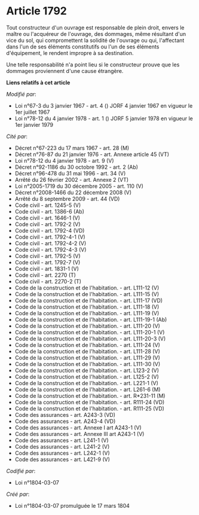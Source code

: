 # Article 1792

Tout constructeur d'un ouvrage est responsable de plein droit, envers le maître ou l'acquéreur de l'ouvrage, des dommages,
même résultant d'un vice du sol, qui compromettent la solidité de l'ouvrage ou qui, l'affectant dans l'un de ses éléments
constitutifs ou l'un de ses éléments d'équipement, le rendent impropre à sa destination.

Une telle responsabilité n'a point lieu si le constructeur prouve que les dommages proviennent d'une cause étrangère.

**Liens relatifs à cet article**

_Modifié par_:

  - Loi n°67-3 du 3 janvier 1967 - art. 4 () JORF 4 janvier 1967 en vigueur le 1er juillet 1967
  - Loi n°78-12 du 4 janvier 1978 - art. 1 () JORF 5 janvier 1978 en vigueur le 1er janvier 1979

_Cité par_:

  - Décret n°67-223 du 17 mars 1967 - art. 28 (M)
  - Décret n°76-87 du 21 janvier 1976 - art. Annexe article 45 (VT)
  - Loi n°78-12 du 4 janvier 1978 - art. 9 (V)
  - Décret n°92-1186 du 30 octobre 1992 - art. 2 (Ab)
  - Décret n°96-478 du 31 mai 1996 - art. 34 (V)
  - Arrêté du 26 février 2002 - art. Annexe 2 (VT)
  - Loi n°2005-1719 du 30 décembre 2005 - art. 110 (V)
  - Décret n°2008-1466 du 22 décembre 2008 (V)
  - Arrêté du 8 septembre 2009 - art. 44 (VD)
  - Code civil - art. 1245-5 (V)
  - Code civil - art. 1386-6 (Ab)
  - Code civil - art. 1646-1 (V)
  - Code civil - art. 1792-2 (V)
  - Code civil - art. 1792-4 (VD)
  - Code civil - art. 1792-4-1 (V)
  - Code civil - art. 1792-4-2 (V)
  - Code civil - art. 1792-4-3 (V)
  - Code civil - art. 1792-5 (V)
  - Code civil - art. 1792-7 (V)
  - Code civil - art. 1831-1 (V)
  - Code civil - art. 2270 (T)
  - Code civil - art. 2270-2 (T)
  - Code de la construction et de l'habitation. - art. L111-12 (V)
  - Code de la construction et de l'habitation. - art. L111-15 (V)
  - Code de la construction et de l'habitation. - art. L111-17 (VD)
  - Code de la construction et de l'habitation. - art. L111-18 (V)
  - Code de la construction et de l'habitation. - art. L111-19 (V)
  - Code de la construction et de l'habitation. - art. L111-19-1 (Ab)
  - Code de la construction et de l'habitation. - art. L111-20 (V)
  - Code de la construction et de l'habitation. - art. L111-20-1 (V)
  - Code de la construction et de l'habitation. - art. L111-20-3 (V)
  - Code de la construction et de l'habitation. - art. L111-24 (V)
  - Code de la construction et de l'habitation. - art. L111-28 (V)
  - Code de la construction et de l'habitation. - art. L111-29 (V)
  - Code de la construction et de l'habitation. - art. L111-30 (V)
  - Code de la construction et de l'habitation. - art. L123-2 (V)
  - Code de la construction et de l'habitation. - art. L125-2 (V)
  - Code de la construction et de l'habitation. - art. L221-1 (V)
  - Code de la construction et de l'habitation. - art. L261-6 (M)
  - Code de la construction et de l'habitation. - art. R*231-11 (M)
  - Code de la construction et de l'habitation. - art. R111-24 (VD)
  - Code de la construction et de l'habitation. - art. R111-25 (VD)
  - Code des assurances - art. A243-3 (VD)
  - Code des assurances - art. A243-4 (VD)
  - Code des assurances - art. Annexe I art A243-1 (V)
  - Code des assurances - art. Annexe III art A243-1 (V)
  - Code des assurances - art. L241-1 (V)
  - Code des assurances - art. L241-2 (V)
  - Code des assurances - art. L242-1 (V)
  - Code des assurances - art. L421-9 (V)

_Codifié par_:

  - Loi n°1804-03-07

_Créé par_:

  - Loi n°1804-03-07 promulguée le 17 mars 1804
